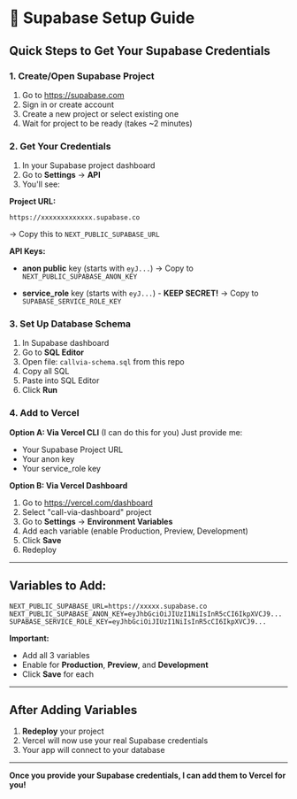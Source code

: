 # 🔗 Supabase Setup Guide

## Quick Steps to Get Your Supabase Credentials

### 1. Create/Open Supabase Project
1. Go to https://supabase.com
2. Sign in or create account
3. Create a new project or select existing one
4. Wait for project to be ready (takes ~2 minutes)

### 2. Get Your Credentials
1. In your Supabase project dashboard
2. Go to **Settings** → **API**
3. You'll see:

**Project URL:**
```
https://xxxxxxxxxxxxx.supabase.co
```
→ Copy this to `NEXT_PUBLIC_SUPABASE_URL`

**API Keys:**
- **anon public** key (starts with `eyJ...`)
→ Copy to `NEXT_PUBLIC_SUPABASE_ANON_KEY`

- **service_role** key (starts with `eyJ...`) - **KEEP SECRET!**
→ Copy to `SUPABASE_SERVICE_ROLE_KEY`

### 3. Set Up Database Schema
1. In Supabase dashboard
2. Go to **SQL Editor**
3. Open file: `callvia-schema.sql` from this repo
4. Copy all SQL
5. Paste into SQL Editor
6. Click **Run**

### 4. Add to Vercel

**Option A: Via Vercel CLI** (I can do this for you)
Just provide me:
- Your Supabase Project URL
- Your anon key
- Your service_role key

**Option B: Via Vercel Dashboard**
1. Go to https://vercel.com/dashboard
2. Select "call-via-dashboard" project
3. Go to **Settings** → **Environment Variables**
4. Add each variable (enable Production, Preview, Development)
5. Click **Save**
6. Redeploy

---

## Variables to Add:

```env
NEXT_PUBLIC_SUPABASE_URL=https://xxxxx.supabase.co
NEXT_PUBLIC_SUPABASE_ANON_KEY=eyJhbGciOiJIUzI1NiIsInR5cCI6IkpXVCJ9...
SUPABASE_SERVICE_ROLE_KEY=eyJhbGciOiJIUzI1NiIsInR5cCI6IkpXVCJ9...
```

**Important:**
- Add all 3 variables
- Enable for **Production**, **Preview**, and **Development**
- Click **Save** for each

---

## After Adding Variables

1. **Redeploy** your project
2. Vercel will now use your real Supabase credentials
3. Your app will connect to your database

---

**Once you provide your Supabase credentials, I can add them to Vercel for you!**

